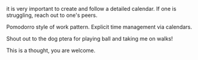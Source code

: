 it is very important to create and follow a detailed calendar.
If one is struggling, reach out to one's peers.


Pomodorro style of work pattern.
Explicit time management via calendars.

Shout out to the dog ptera for playing ball and taking me on walks!


This is a thought, you are welcome.
